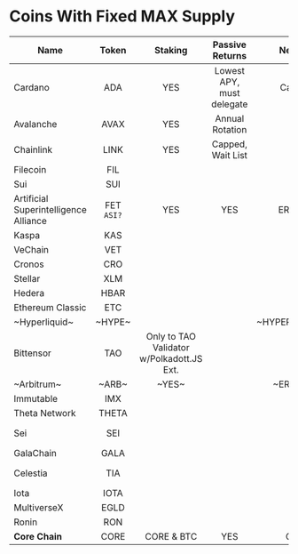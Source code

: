 
# Coins With Fixed MAX Supply

| Name                                       | Token             | Staking                                    | Passive Returns                | Network         | Max Supply                             | Acceptable Tokenomics  | Whitepaper                                                                                                                                               |
| ------                                     |  :-----:          | :-------:                                  | :---------------:              | :-------:       | :----------:                           | :----------:           | :-------:                                                                                                                                                |
| Cardano                                    | ADA               |   YES                                      | Lowest APY, must delegate      | Cardano         | 45,000,000,000                         | Nope, already in it    |  [1](https://docs.cardano.org/about-cardano/contributions/) - [2](https://arxiv.org/pdf/2012.15254.pdf)                                                                            |
| Avalanche                                  | AVAX              |   YES                                      | Annual Rotation                |   ERC           | 720,000,000                            |                        |  [Link](https://cdn.prod.website-files.com/5d80307810123f5ffbb34d6e/6008d7bbf8b10d1eb01e7e16_Avalanche%20Platform%20Whitepaper.pdf) - [Other](https://www.avalabs.org/whitepapers) |
| Chainlink                                  | LINK              |   YES                                      | Capped, Wait List              |   ERC           | 1,000,000,000                          |                        |  [Download](https://research.chain.link/whitepaper-v2.pdf)                                                                                                                     |
| Filecoin                                   | FIL               |                                            |                                |                 | 1,959,768,458                          |                        |  [Download](https://filecoin.io/filecoin.pdf)                                                                                                                                  |
| Sui                                        | SUI               |                                            |                                |                 | 10,000,000,000                         |                        |  [1](https://docs.sui.io/paper/sui.pdf) - [2](https://docs.sui.io/paper/tokenomics.pdf)                                                                                        |
| Artificial Superintelligence Alliance      | FET <br>`ASI?`    |   YES                                      |         YES                    | ERC/BNB         | 2,719,493,896 <br> `New tokenomics ?`  |                        |  [1](https://fetch.ai/blog/fetch-ai-economics-white-paper) - [2](https://docs.superintelligence.io/artificial-superintelligence-alliance)                                      |
| Kaspa                                      | KAS               |                                            |                                |                 | 28,704,026,601                         | Fair Launch,           |  [Library](https://kaspa.org/publications/)                                                                                                                                    |
| VeChain                                    | VET               |                                            |                                |                 | 86,712,634,466                         |                        |  [Download](https://www.vechain.org/assets/whitepaper/whitepaper-1-0.pdf)                                                                                                      |
| Cronos                                     | CRO               |                                            |                                |                 | 30,000,000,000                         |                        |  [Link](https://whitepaper.cronos.org/)                                                                                                                                        |
| Stellar                                    | XLM               |                                            |                                |                 | 50,001,786,911                         |                        |  [Download](https://cdn.sanity.io/files/e2r40yh6/production-i18n/39856a57fa0c6e7d646b7db88f48f17688693fe4.pdf?dl=stellar-consensus-protocol.pdf)                               |
| Hedera                                     | HBAR              |                                            |                                |                 | 50,000,000,000                         |                        |  [Library](https://hedera.com/papers)                                                                                                                                          |
| Ethereum Classic                           | ETC               |                                            |                                |                 | 210,700,000                            |                        |  [Library](https://ethereumclassic.org/knowledge/foundation)                                                                                                                   |
| ~Hyperliquid~                              | ~HYPE~            |                                            |                                | ~HYPER/ETH/ARB~ | ~1,000,000,000~                        |                        |  ~[Gitbook](https://hyperliquid.gitbook.io/hyperliquid-docs)~                                                                                                                   |
| Bittensor                                  | TAO               | Only to TAO Validator w/Polkadott.JS Ext.  |                                |                 | 21,000,000                             |                        |  [Link](https://bittensor.com/whitepaper)                                                                                                                                      |
| ~Arbitrum~                                 | ~ARB~             | ~YES~                                      |                                | ~ERC/ARB~       | ~10,000,000,000~                       |                        | ~[Git](https://docs.arbitrum.io/welcome/get-started)~                                                                                                                           |
| Immutable                                  | IMX               |                                            |                                |                 | 2,000,000,000                          |                        |  [Download](https://uploads-ssl.webflow.com/646557ee455c3e16e4a9bcb3/6499367de527dd82ab7475a3_Immutable%20Whitepaper%20Update%202023%20(3).pdf)                                |
| Theta Network                              | THETA             |                                            |                                |                 | 1,000,000,000                          |                        |  [Library](https://www.thetatoken.org/docs)                                                                                                                                    |
| Sei                                        | SEI               |                                            |                                |                 | 10,000,000,000                         |                        |  [Github](https://github.com/sei-protocol/sei-chain/blob/main/whitepaper/Sei_Whitepaper.pdf) - [Web](https://www.sei.io/)                                                      |
| GalaChain                                  | GALA              |                                            |                                |                 | 50,000,000,000                         |                        |  [Downlaod](https://news.gala.com/wp-content/uploads/2024/10/GalaChain-Decentralization-White-Paper-DRAFT.pdf)                                                                 |
| Celestia                                   | TIA               |                                            |                                |                 | 100,000,000                            |                        |  [Docs](https://docs.celestia.org/) - [1](https://arxiv.org/abs/1905.09274/) - [2](https://arxiv.org/abs/1809.09044/) - [3](https://discovery.ucl.ac.uk/id/eprint/10117245/)   |
| Iota                                       | IOTA              |                                            |                                |                 | 4,600,000,000                          |                        |  [Library](https://www.iota.org/foundation/research-papers)                                                                                                                    |
| MultiverseX                                | EGLD              |                                            |                                |                 | 31,415,926                             |                        |  [Download](https://files.multiversx.com/multiversx-whitepaper.pdf)                                                                                                            |
| Ronin                                      | RON               |                                            |                                |                 | 1,000,000,000                          |                        |  [Download](https://docs.roninchain.com/basics/white-paper)                                                                                                                    |
| **Core Chain**                             | CORE              | CORE & BTC                                 |        YES                     | CORE            | 2,100,000,000                          |                        |  [Git](https://whitepaper.coredao.org/core-white-paper-v1.0.7)                                                                                                                 |


























